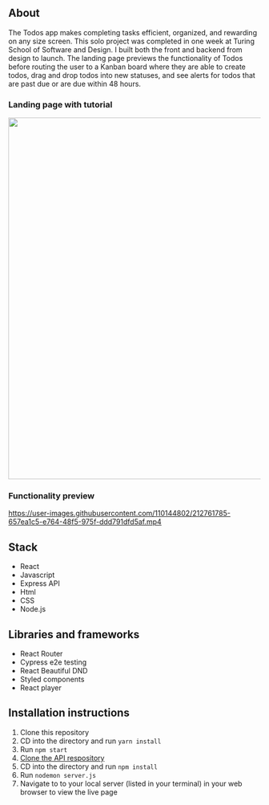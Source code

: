 ## About

The Todos app makes completing tasks efficient, organized, and rewarding on any size screen. This solo project was completed in one week at Turing School of Software and Design. I built both the front and backend from design to launch. The landing page previews the functionality of Todos before routing the user to a Kanban board where they are able to create todos, drag and drop todos into new statuses, and see alerts for todos that are past due or are due within 48 hours.

### Landing page with tutorial
<img width="721" a src="https://user-images.githubusercontent.com/110144802/212764775-9e5c022a-6e09-44ac-906e-0d904f312229.png">

### Functionality preview
https://user-images.githubusercontent.com/110144802/212761785-657ea1c5-e764-48f5-975f-ddd791dfd5af.mp4

## Stack
- React
- Javascript
- Express API
- Html 
- CSS
- Node.js

## Libraries and frameworks
- React Router
- Cypress e2e testing
- React Beautiful DND
- Styled components 
- React player 

## Installation instructions
1. Clone this repository 
2. CD into the directory and run `yarn install`
3. Run `npm start`
4. [Clone the API respository](https://github.com/nalito223/api-todos)
5. CD into the directory and run `npm install`
6. Run `nodemon server.js`
7. Navigate to to your local server (listed in your terminal) in your web browser to view the live page
